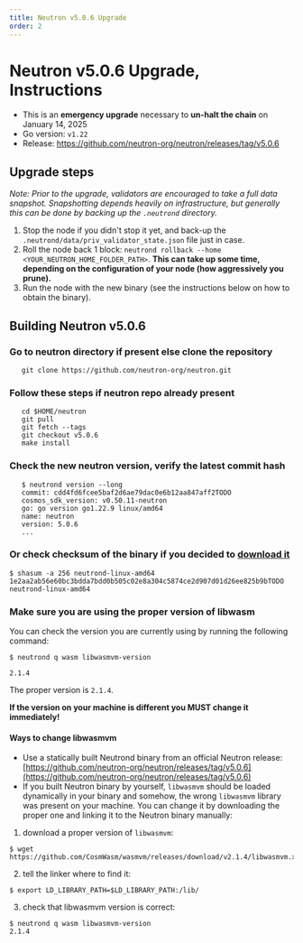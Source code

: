 ```yaml
---
title: Neutron v5.0.6 Upgrade
order: 2
---
```


<!-- markdown-link-check-disable -->

# Neutron v5.0.6 Upgrade, Instructions

- This is an **emergency upgrade** necessary to **un-halt the chain** on January 14, 2025
- Go version: `v1.22`
- Release: https://github.com/neutron-org/neutron/releases/tag/v5.0.6

## Upgrade steps

_Note: Prior to the upgrade, validators are encouraged to take a full data snapshot. Snapshotting depends heavily on infrastructure, but generally this can be done by backing up the `.neutrond` directory._

1. Stop the node if you didn't stop it yet, and back-up the `.neutrond/data/priv_validator_state.json` file just in case.
2. Roll the node back 1 block: `neutrond rollback --home <YOUR_NEUTRON_HOME_FOLDER_PATH>`. **This can take up some time, depending on the configuration of your node (how aggressively you prune).**
3. Run the node with the new binary (see the instructions below on how to obtain the binary).

## Building Neutron v5.0.6

### Go to neutron directory if present else clone the repository

```shell
   git clone https://github.com/neutron-org/neutron.git
```

### Follow these steps if neutron repo already present

```shell
   cd $HOME/neutron
   git pull
   git fetch --tags
   git checkout v5.0.6
   make install
```

### Check the new neutron version, verify the latest commit hash
```shell
   $ neutrond version --long
   commit: cdd4fd6fcee5baf2d6ae79dac0e6b12aa847aff2TODO
   cosmos_sdk_version: v0.50.11-neutron
   go: go version go1.22.9 linux/amd64
   name: neutron
   version: 5.0.6
   ...
```

### Or check checksum of the binary if you decided to [download it](https://github.com/neutron-org/neutron/releases/tag/v5.0.6)

```shell
$ shasum -a 256 neutrond-linux-amd64
1e2aa2ab56e60bc3bdda7bdd0b505c02e8a304c5874ce2d907d01d26ee825b9bTODO  neutrond-linux-amd64
```


### Make sure you are using the proper version of libwasm

You can check the version you are currently using by running the following command:
```
$ neutrond q wasm libwasmvm-version

2.1.4
```
The proper version is `2.1.4`.

**If the version on your machine is different you MUST change it immediately!**

#### Ways to change libwasmvm

- Use a statically built Neutrond binary from an official Neutron release: [https://github.com/neutron-org/neutron/releases/tag/v5.0.6](https://github.com/neutron-org/neutron/releases/tag/v5.0.6)
- If you built Neutron binary by yourself, `libwasmvm` should be loaded dynamically in your binary and somehow, the wrong `libwasmvm` library was present on your machine. You can change it by downloading the proper one and linking it to the Neutron binary manually:
1. download a proper version of `libwasmvm`:

```
$ wget https://github.com/CosmWasm/wasmvm/releases/download/v2.1.4/libwasmvm.x86_64.so
```

2. tell the linker where to find it:
```
$ export LD_LIBRARY_PATH=$LD_LIBRARY_PATH:/lib/
```

3. check that libwasmvm version is correct:
```
$ neutrond q wasm libwasmvm-version
2.1.4
```

